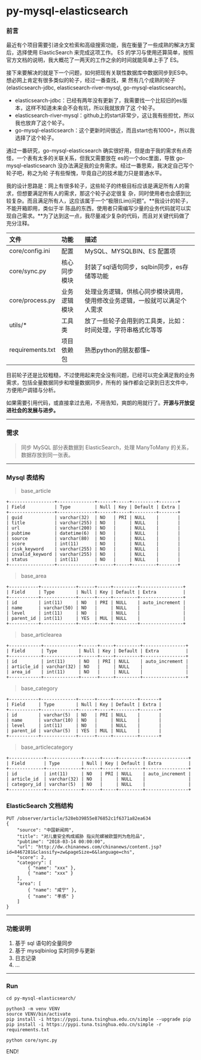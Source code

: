 # py-mysql-elasticsearch

### 前言

最近有个项目需要引进全文检索和高级搜索功能，我在衡量了一些成熟的解决方案后，选择使用 ElasticSearch 来完成这项工作。
ES 的学习与使用还算简单，按照官方文档的说明，我大概花了一两天的工作之余的时间就能简单上手了 ES。

接下来要解决的就是下一个问题，如何把现有关联性数据库中数据同步到ES中。想必网上肯定有很多类似的轮子，经过一番查找，果
然有几个成熟的轮子(elasticsearch-jdbc, elasticsearch-river-mysql, go-mysql-elasticsearch)。 

- elasticsearch-jdbc：已经有两年没有更新了，我需要找一个比较旧的es版本，这样不知道未来会不会有坑，所以我就放弃了这
个轮子。
- elasticsearch-river-mysql：github上的start非常少，这让我有些担忧，所以我也放弃了这个轮子。
- go-mysql-elasticsearch：这个更新时间很近，而且start也有1000+，所以我选择了这个轮子。

通过一番研究，go-mysql-elasticsearch 确实很好用，但是由于我的需求有点奇怪，一个表有太多的关联关系，但我又需要放在
es的一个doc里面，导致 go-mysql-elasticsearch 没办法满足我的业务需求。经过一番思索，我决定自己写个轮子吧，称之为轮
子有些惭愧，毕竟自己的技术能力只是普通水平。

我的设计思路是：网上有很多轮子，这些轮子的终极目标应该是满足所有人的需求，但想要满足所有人的需求，那这个轮子必定很复
杂，同时使用者也会感到比较复杂。而且满足所有人，这应该属于一个“极限(Lim)问题”。**我设计的轮子，不能开箱即用，类似于半
陈品的东西，使用者只需编写少量的业务代码就可以实现自己需求。**为了达到这一点，我尽量减少复杂的代码，而且对关键代码做了
充分注释。

| 文件 |    功能   | 描述 |
| :------| :-------- | :------ |
| core/config.ini |   配置        |  MySQL、MYSQLBIN、ES 配置项  |
| core/sync.py   |  核心同步模块   | 封装了sql语句同步，sqlbin同步，es存储等功能 |
| core/process.py |  业务逻辑模块  |  处理业务逻辑，供核心同步模块调用，使用修改业务逻辑，一般就可以满足个人需求 |
| utils/\*       |  工具类        | 放了一些轮子会用到的工具类，比如：时间处理，字符串格式化等等 |
| requirements.txt | 项目依赖包 |  熟悉python的朋友都懂~ |

目前轮子还是比较粗糙，不过使用起来完全没有问题，已经可以完全满足我的业务需求，包括全量数据同步和增量数据同步，所有的
操作都会记录到日志文件中，方便用户调错与分析。

如果需要引用代码，或直接拿过去用，不用告知，爽朗的用就行了。**开源与开放促进社会的发展与进步。**

*****

### 需求

> 同步 MySQL 部分表数据到 ElasticSearch，处理 ManyToMany 的关系，数据存放到同一张表。

*****

### Mysql 表结构

> base_article

```
+-----------------+--------------+------+-----+---------+-------+
| Field           | Type         | Null | Key | Default | Extra |
+-----------------+--------------+------+-----+---------+-------+
| guid            | varchar(32)  | NO   | PRI | NULL    |       |
| title           | varchar(255) | NO   |     | NULL    |       |
| url             | varchar(200) | NO   |     | NULL    |       |
| pubtime         | datetime(6)  | NO   |     | NULL    |       |
| source          | varchar(80)  | NO   |     | NULL    |       |
| score           | int(11)      | NO   |     | NULL    |       |
| risk_keyword    | varchar(255) | NO   |     | NULL    |       |
| invalid_keyword | varchar(255) | NO   |     | NULL    |       |
| status          | int(11)      | NO   |     | NULL    |       |
+-----------------+--------------+------+-----+---------+-------+
```

> base_area

```
+-----------+-------------+------+-----+---------+----------------+
| Field     | Type        | Null | Key | Default | Extra          |
+-----------+-------------+------+-----+---------+----------------+
| id        | int(11)     | NO   | PRI | NULL    | auto_increment |
| name      | varchar(50) | NO   |     | NULL    |                |
| level     | int(11)     | NO   |     | NULL    |                |
| parent_id | int(11)     | YES  | MUL | NULL    |                |
+-----------+-------------+------+-----+---------+----------------+
```

> base_articlearea

```
+------------+-------------+------+-----+---------+----------------+
| Field      | Type        | Null | Key | Default | Extra          |
+------------+-------------+------+-----+---------+----------------+
| id         | int(11)     | NO   | PRI | NULL    | auto_increment |
| article_id | varchar(32) | NO   |     | NULL    |                |
| area_id    | int(11)     | NO   |     | NULL    |                |
+------------+-------------+------+-----+---------+----------------+
```

> base_category

```
+-----------+-------------+------+-----+---------+-------+
| Field     | Type        | Null | Key | Default | Extra |
+-----------+-------------+------+-----+---------+-------+
| id        | varchar(5)  | NO   | PRI | NULL    |       |
| name      | varchar(10) | NO   |     | NULL    |       |
| level     | int(11)     | NO   |     | NULL    |       |
| parent_id | varchar(5)  | YES  | MUL | NULL    |       |
+-----------+-------------+------+-----+---------+-------+
```

> base_articlecategory

```
+-------------+-------------+------+-----+---------+----------------+
| Field       | Type        | Null | Key | Default | Extra          |
+-------------+-------------+------+-----+---------+----------------+
| id          | int(11)     | NO   | PRI | NULL    | auto_increment |
| article_id  | varchar(32) | NO   |     | NULL    |                |
| category_id | varchar(5)  | NO   |     | NULL    |                |
+-------------+-------------+------+-----+---------+----------------+
```

### ElasticSearch 文档结构

```
PUT /observer/article/528eb39855e876852c1f6371a82ea634
{
    "source": "中国新闻网",
    "title": "对儿童安全构成威胁 指尖陀螺被欧盟列为危险品",
    "pubtime": "2018-03-14 00:00:00",
    "url": "http://dw.chinanews.com/chinanews/content.jsp?id=8467281&classify=zw&pageSize=6&language=chs",
    "score": 2,
    "category": [
        { "name": "xxx" },
        { "name": "xxx" }
    ],
    "area": [
        { "name": "咸宁" },
        { "name": "孝感" }
    ]
}
```

*****

### 功能说明

1. 基于 sql 语句的全量同步
2. 基于 mysqlbinlog 实时同步与更新
3. 日志记录
4. ...

*****

### Run

```
cd py-mysql-elasticsearch/

python3 -m venv VENV
source VENV/bin/activate
pip install -i https://pypi.tuna.tsinghua.edu.cn/simple --upgrade pip
pip install -i https://pypi.tuna.tsinghua.edu.cn/simple -r requirements.txt

python core/sync.py
```

END!